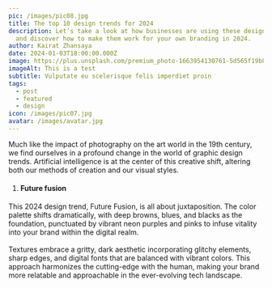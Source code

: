 ```yaml
---
pic: /images/pic08.jpg
title: The top 10 design trends for 2024
description: Let’s take a look at how businesses are using these design trends,
  and discover how to make them work for your own branding in 2024.
author: Kairat Zhansaya
date: 2024-01-03T18:00:00.000Z
image: https://plus.unsplash.com/premium_photo-1663954130761-5d565f19b894?q=80&w=1996&auto=format&fit=crop&ixlib=rb-4.0.3&ixid=M3wxMjA3fDB8MHxwaG90by1wYWdlfHx8fGVufDB8fHx8fA%3D%3D
imageAlt: This is a test
subtitle: Vulputate eu scelerisque felis imperdiet proin
tags:
  - post
  - featured
  - design
icon: /images/pic07.jpg
avatar: /images/avatar.jpg
---
```

Much like the impact of photography on the art world in the 19th century, we find ourselves in a profound change in the world of graphic design trends. Artificial intelligence is at the center of this creative shift, altering both our methods of creation and our visual styles.

1. #### Future fusion

This 2024 design trend, Future Fusion, is all about juxtaposition. The color palette shifts dramatically, with deep browns, blues, and blacks as the foundation, punctuated by vibrant neon purples and pinks to infuse vitality into your brand within the digital realm.\
\
Textures embrace a gritty, dark aesthetic incorporating glitchy elements, sharp edges, and digital fonts that are balanced with vibrant colors. This approach harmonizes the cutting-edge with the human, making your brand more relatable and approachable in the ever-evolving tech landscape.
